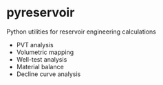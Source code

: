 # pyreservoir
Python utilities for reservoir engineering calculations

* PVT analysis
* Volumetric mapping
* Well-test analysis
* Material balance
* Decline curve analysis
